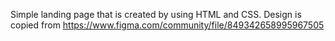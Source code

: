 Simple landing page that is created by using HTML and CSS. Design is copied from https://www.figma.com/community/file/849342658995967505
